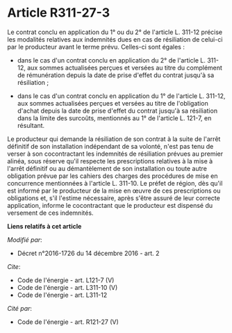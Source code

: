 # Article R311-27-3

Le contrat conclu en application du 1° ou du 2° de l'article L. 311-12 précise les modalités relatives aux indemnités dues en
cas de résiliation de celui-ci par le producteur avant le terme prévu. Celles-ci sont égales :

- dans le cas d'un contrat conclu en application du 2° de l'article L. 311-12, aux sommes actualisées perçues et versées au
titre du complément de rémunération depuis la date de prise d'effet du contrat jusqu'à sa résiliation ;

- dans le cas d'un contrat conclu en application du 1° de l'article L. 311-12, aux sommes actualisées perçues et versées au
titre de l'obligation d'achat depuis la date de prise d'effet du contrat jusqu'à sa résiliation dans la limite des surcoûts,
mentionnés au 1° de l'article L. 121-7, en résultant. 

Le producteur qui demande la résiliation de son contrat à la suite de l'arrêt définitif de son installation indépendant de sa
volonté, n'est pas tenu de verser à son cocontractant les indemnités de résiliation prévues au premier alinéa, sous réserve
qu'il respecte les prescriptions relatives à la mise à l'arrêt définitif ou au démantèlement de son installation ou toute
autre obligation prévue par les cahiers des charges des procédures de mise en concurrence mentionnées à l'article L. 311-10.
Le préfet de région, dès qu'il est informé par le producteur de la mise en œuvre de ces prescriptions ou obligations et, s'il
l'estime nécessaire, après s'être assuré de leur correcte application, informe le cocontractant que le producteur est
dispensé du versement de ces indemnités.

**Liens relatifs à cet article**

_Modifié par_:

  - Décret n°2016-1726 du 14 décembre 2016 - art. 2

_Cite_:

  - Code de l'énergie - art. L121-7 (V)
  - Code de l'énergie - art. L311-10 (V)
  - Code de l'énergie - art. L311-12

_Cité par_:

  - Code de l'énergie - art. R121-27 (V)
